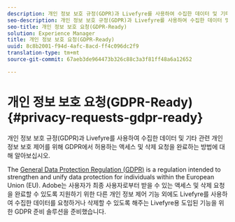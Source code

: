 ```yaml
---
description: 개인 정보 보호 규정(GDPR)과 Livefyre를 사용하여 수집한 데이터 및 기타 관련 개인 정보 보호 제어를 위해 GDPR에서 허용하는 액세스 및 삭제 요청을 완료하는 방법에 대해 알아보십시오.
seo-description: 개인 정보 보호 규정(GDPR)과 Livefyre를 사용하여 수집한 데이터 및 기타 관련 개인 정보 보호 제어를 위해 GDPR에서 허용하는 액세스 및 삭제 요청을 완료하는 방법에 대해 알아보십시오.
seo-title: 개인 정보 보호 요청(GDPR-Ready)
solution: Experience Manager
title: 개인 정보 보호 요청(GDPR-Ready)
uuid: 8c8b2001-f94d-4afc-8acd-ff4c096dc2f9
translation-type: tm+mt
source-git-commit: 67aeb3de964473b326c88c3a3f81ff48a6a12652

---
```



# 개인 정보 보호 요청(GDPR-Ready){#privacy-requests-gdpr-ready}

개인 정보 보호 규정(GDPR)과 Livefyre를 사용하여 수집한 데이터 및 기타 관련 개인 정보 보호 제어를 위해 GDPR에서 허용하는 액세스 및 삭제 요청을 완료하는 방법에 대해 알아보십시오.

The [General Data Protection Regulation (GDPR)](https://adobe.io/apis/cloudplatform/gdpr.html) is a regulation intended to strengthen and unify data protection for individuals within the European Union (EU). Adobe는 사용자가 최종 사용자로부터 받을 수 있는 액세스 및 삭제 요청을 완료할 수 있도록 지원하기 위한 다른 개인 정보 제어 기능 외에도 Livefyre를 사용하여 수집한 데이터를 요청하거나 삭제할 수 있도록 해주는 Livefyre용 도입된 기능을 위한 GDPR 준비 솔루션을 준비했습니다.
